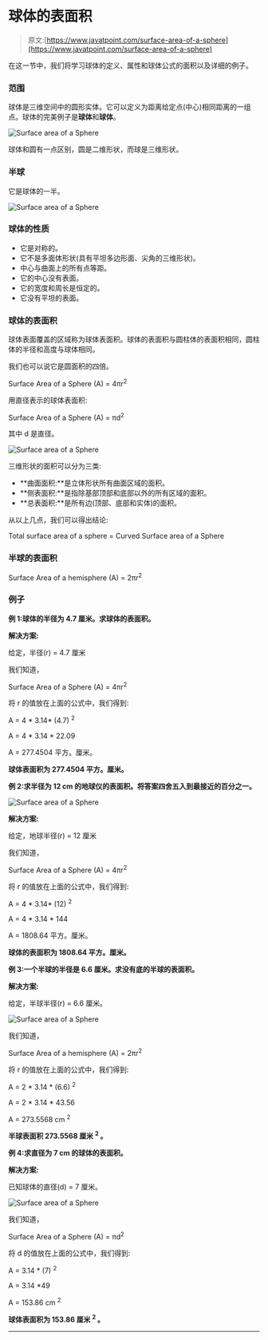 # 球体的表面积

> 原文:[https://www.javatpoint.com/surface-area-of-a-sphere](https://www.javatpoint.com/surface-area-of-a-sphere)

在这一节中，我们将学习球体的定义、属性和球体公式的面积以及详细的例子。

### 范围

球体是三维空间中的圆形实体。它可以定义为距离给定点(中心)相同距离的一组点。球体的完美例子是**球体**和**球体**。

![Surface area of a Sphere](../Images/6d56e7e88c29cccb00bd8662a4c345e6.png)

球体和圆有一点区别，圆是二维形状，而球是三维形状。

### 半球

它是球体的一半。

![Surface area of a Sphere](../Images/000260bcb1a62a028c831c2dcc0c990f.png)

### 球体的性质

*   它是对称的。
*   它不是多面体形状(具有平坦多边形面、尖角的三维形状)。
*   中心与曲面上的所有点等距。
*   它的中心没有表面。
*   它的宽度和周长是恒定的。
*   它没有平坦的表面。

### 球体的表面积

球体表面覆盖的区域称为球体表面积。球体的表面积与圆柱体的表面积相同，圆柱体的半径和高度与球体相同。

我们也可以说它是圆面积的四倍。

Surface Area of a Sphere (A) = 4πr<sup>2</sup>

用直径表示的球体表面积:

Surface Area of a Sphere (A) = πd<sup>2</sup>

其中 d 是直径。

![Surface area of a Sphere](../Images/fd7e77a56ee65d708d2318b2abe9d590.png)

三维形状的面积可以分为三类:

*   **曲面面积:**是立体形状所有曲面区域的面积。
*   **侧表面积:**是指除基部顶部和底部以外的所有区域的面积。
*   **总表面积:**是所有边(顶部、底部和实体)的面积。

从以上几点，我们可以得出结论:

Total surface area of a sphere = Curved Surface area of a Sphere

### 半球的表面积

Surface Area of a hemisphere (A) = 2πr<sup>2</sup>

### 例子

**例 1:球体的半径为 4.7 厘米。求球体的表面积。**

**解决方案:**

给定，半径(r) = 4.7 厘米

我们知道，

Surface Area of a Sphere (A) = 4πr<sup>2</sup>

将 r 的值放在上面的公式中，我们得到:

A = 4 * 3.14* (4.7) <sup>2</sup>

A = 4 * 3.14 * 22.09

A = 277.4504 平方。厘米。

**球体表面积为 277.4504 平方。厘米。**

**例 2:求半径为 12 cm 的地球仪的表面积。将答案四舍五入到最接近的百分之一。**

![Surface area of a Sphere](../Images/d39513794a2fb41a8a5f791be8ea07d6.png)

**解决方案:**

给定，地球半径(r) = 12 厘米

我们知道，

Surface Area of a Sphere (A) = 4πr<sup>2</sup>

将 r 的值放在上面的公式中，我们得到:

A = 4 * 3.14* (12) <sup>2</sup>

A = 4 * 3.14 * 144

A = 1808.64 平方。厘米。

**球体的表面积为 1808.64 平方。厘米。**

**例 3:一个半球的半径是 6.6 厘米。求没有底的半球的表面积。**

**解决方案:**

给定，半球半径(r) = 6.6 厘米。

![Surface area of a Sphere](../Images/11045b4e863ad0bb56304248ffe45adb.png)

我们知道，

Surface Area of a hemisphere (A) = 2πr<sup>2</sup>

将 r 的值放在上面的公式中，我们得到:

A = 2 * 3.14 * (6.6) <sup>2</sup>

A = 2 * 3.14 * 43.56

A = 273.5568 cm <sup>2</sup>

**半球表面积 273.5568 厘米 <sup>2</sup> 。**

**例 4:求直径为 7 cm 的球体的表面积。**

**解决方案:**

已知球体的直径(d) = 7 厘米。

![Surface area of a Sphere](../Images/8de1b4d7df377d2924b06901866ed352.png)

我们知道，

Surface Area of a Sphere (A) = πd<sup>2</sup>

将 d 的值放在上面的公式中，我们得到:

A = 3.14 * (7) <sup>2</sup>

A = 3.14 *49

A = 153.86 cm <sup>2</sup>

**球体表面积为 153.86 厘米 <sup>2</sup> 。**

* * *